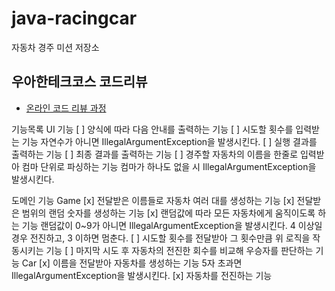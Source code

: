 # java-racingcar

자동차 경주 미션 저장소

## 우아한테크코스 코드리뷰

- [온라인 코드 리뷰 과정](https://github.com/woowacourse/woowacourse-docs/blob/master/maincourse/README.md)

기능목록
UI 기능
[ ] 양식에 따라 다음 안내를 출력하는 기능
[ ] 시도할 횟수를 입력받는 기능
    자연수가 아니면 IllegalArgumentException을 발생시킨다.
[ ] 실행 결과를 출력하는 기능
[ ] 최종 결과를 출력하는 기능
[ ] 경주할 자동차의 이름을 한줄로 입력받아 컴마 단위로 파싱하는 기능
    컴마가 하나도 없을 시 IllegalArgumentException을 발생시킨다.

도메인 기능
Game
[x] 전달받은 이름들로 자동차 여러 대를 생성하는 기능
[x] 전달받은 범위의 랜덤 숫자를 생성하는 기능
[x] 랜덤값에 따라 모든 자동차에게 움직이도록 하는 기능
    랜덤값이 0~9가 아니면 IllegalArgumentException을 발생시킨다.
    4 이상일 경우 전진하고, 3 이하면 멈춘다.
[ ] 시도할 횟수를 전달받아 그 횟수만큼 위 로직을 작동시키는 기능
[ ] 마지막 시도 후 자동차의 전진한 회수를 비교해 우승자를 판단하는 기능
Car
[x] 이름을 전달받아 자동차를 생성하는 기능
    5자 초과면 IllegalArgumentException을 발생시킨다.
[x] 자동차를 전진하는 기능
    
